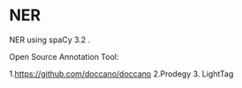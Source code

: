 # NER
NER using spaCy 3.2 .

Open Source Annotation Tool:

1.https://github.com/doccano/doccano
2.Prodegy
3. LightTag
